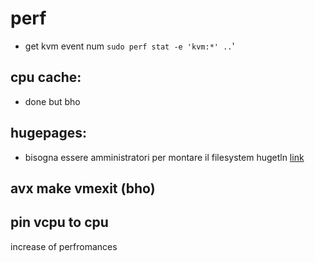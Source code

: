 # perf

- get kvm event num `sudo perf stat -e 'kvm:*' ..`'

## cpu cache:
- done but bho

## hugepages:
- bisogna essere amministratori per montare il filesystem hugetln [link](https://www.kernel.org/doc/html/latest/admin-guide/mm/hugetlbpage.html#using-huge-pages)

## avx make vmexit (bho)

## pin vcpu to cpu
increase of perfromances
